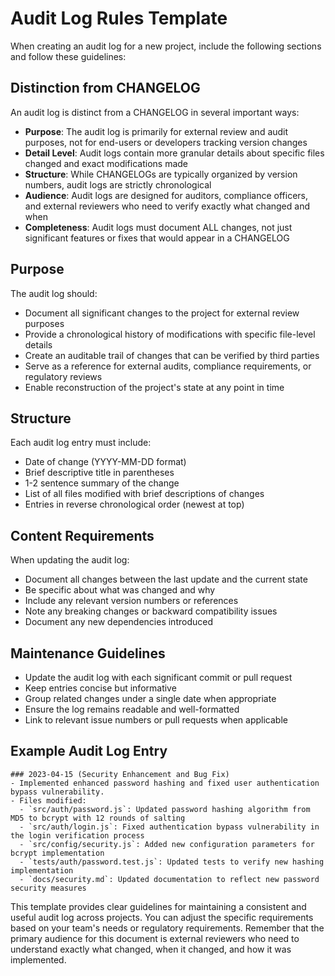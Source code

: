 # Audit Log Rules Template

When creating an audit log for a new project, include the following sections and follow these guidelines:

## Distinction from CHANGELOG
An audit log is distinct from a CHANGELOG in several important ways:
- **Purpose**: The audit log is primarily for external review and audit purposes, not for end-users or developers tracking version changes
- **Detail Level**: Audit logs contain more granular details about specific files changed and exact modifications made
- **Structure**: While CHANGELOGs are typically organized by version numbers, audit logs are strictly chronological
- **Audience**: Audit logs are designed for auditors, compliance officers, and external reviewers who need to verify exactly what changed and when
- **Completeness**: Audit logs must document ALL changes, not just significant features or fixes that would appear in a CHANGELOG

## Purpose
The audit log should:
- Document all significant changes to the project for external review purposes
- Provide a chronological history of modifications with specific file-level details
- Create an auditable trail of changes that can be verified by third parties
- Serve as a reference for external audits, compliance requirements, or regulatory reviews
- Enable reconstruction of the project's state at any point in time

## Structure
Each audit log entry must include:
- Date of change (YYYY-MM-DD format)
- Brief descriptive title in parentheses
- 1-2 sentence summary of the change
- List of all files modified with brief descriptions of changes
- Entries in reverse chronological order (newest at top)

## Content Requirements
When updating the audit log:
- Document all changes between the last update and the current state
- Be specific about what was changed and why
- Include any relevant version numbers or references
- Note any breaking changes or backward compatibility issues
- Document any new dependencies introduced

## Maintenance Guidelines
- Update the audit log with each significant commit or pull request
- Keep entries concise but informative
- Group related changes under a single date when appropriate
- Ensure the log remains readable and well-formatted
- Link to relevant issue numbers or pull requests when applicable

## Example Audit Log Entry

```
### 2023-04-15 (Security Enhancement and Bug Fix)
- Implemented enhanced password hashing and fixed user authentication bypass vulnerability.
- Files modified:
  - `src/auth/password.js`: Updated password hashing algorithm from MD5 to bcrypt with 12 rounds of salting
  - `src/auth/login.js`: Fixed authentication bypass vulnerability in the login verification process
  - `src/config/security.js`: Added new configuration parameters for bcrypt implementation
  - `tests/auth/password.test.js`: Updated tests to verify new hashing implementation
  - `docs/security.md`: Updated documentation to reflect new password security measures
```

This template provides clear guidelines for maintaining a consistent and useful audit log across projects. You can adjust the specific requirements based on your team's needs or regulatory requirements. Remember that the primary audience for this document is external reviewers who need to understand exactly what changed, when it changed, and how it was implemented.
